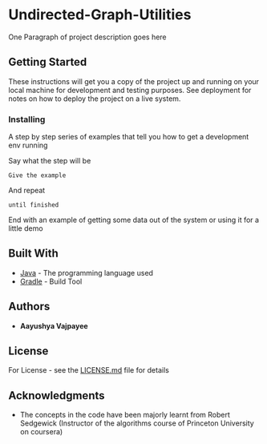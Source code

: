 # Undirected-Graph-Utilities

One Paragraph of project description goes here

## Getting Started

These instructions will get you a copy of the project up and running on your local machine for development and testing purposes. See deployment for notes on how to deploy the project on a live system.

### Installing

A step by step series of examples that tell you how to get a development env running

Say what the step will be

```
Give the example
```

And repeat

```
until finished
```

End with an example of getting some data out of the system or using it for a little demo


## Built With

* [Java](https://www.java.com/en/download/) - The programming language used
* [Gradle](https://gradle.org/) - Build Tool


## Authors

* **Aayushya Vajpayee**

## License

For License - see the [LICENSE.md](LICENSE.md) file for details

## Acknowledgments

* The concepts in the code have been majorly learnt from Robert Sedgewick (Instructor of the algorithms course of Princeton University on coursera)

